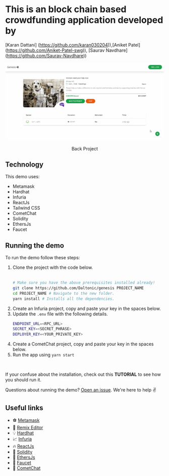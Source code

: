 # This is an block chain based crowdfunding application developed by 
[Karan Dattani] (https://github.com/karan030204)),[Aniket Patel] (https://github.com/Aniket-Patel-swg)), [Saurav Navdhare] (https://github.com/Saurav-Navdhare))

![Genesis Project](./screenshots/1.gif)
<center><figcaption>Back Project</figcaption></center>





## Technology

This demo uses:

- Metamask
- Hardhat
- Infuria
- ReactJs
- Tailwind CSS
- CometChat
- Solidity
- EthersJs
- Faucet

## Running the demo

To run the demo follow these steps:

1. Clone the project with the code below.
    ```sh

    # Make sure you have the above prerequisites installed already!
    git clone https://github.com/Daltonic/genesis PROJECT_NAME
    cd PROJECT_NAME # Navigate to the new folder.
    yarn install # Installs all the dependencies.
    ```
2. Create an Infuria project, copy and paste your key in the spaces below.
3. Update the `.env` file with the following details.
    ```sh
    ENDPOINT_URL=<RPC_URL>
    SECRET_KEY=<SECRET_PHRASE>
    DEPLOYER_KEY=<YOUR_PRIVATE_KEY>
    ```
2. Create a CometChat project, copy and paste your key in the spaces below.
3. Run the app using `yarn start`
<br/>

If your confuse about the installation, check out this **TUTORIAL** to see how you should run it.

Questions about running the demo? [Open an issue](https://github.com/Daltonic/genesis/issues). We're here to help ✌️

## Useful links

- ⚽ [Metamask](https://metamask.io/)
- 🚀 [Remix Editor](https://remix.ethereum.org/)
- 💡 [Hardhat](https://hardhat.org/)
- 📈 [Infuria](https://infura.io/)
- 🔥 [ReactJs](https://reactjs.org/)
- 🐻 [Solidity](https://soliditylang.org/)
- 👀 [EthersJs](https://docs.ethers.io/v5/)
- 🎅 [Faucet](https://faucets.chain.link/rinkeby)
- 🤖 [CometChat](https://cometchat.com/)
